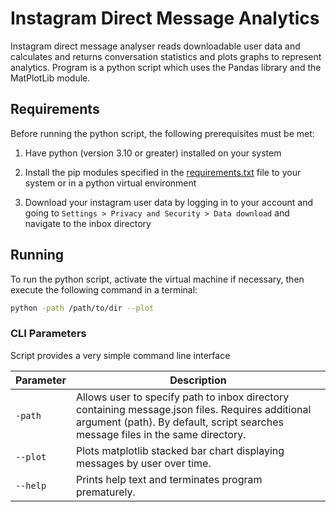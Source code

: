 # Instagram Direct Message Analytics

Instagram direct message analyser reads downloadable user data and calculates and returns conversation statistics and plots graphs to represent analytics. Program is a python script which uses the Pandas library and the MatPlotLib module.

## Requirements

Before running the python script, the following prerequisites must be met:

1. Have python (version 3.10 or greater) installed on your system

2. Install the pip modules specified in the [requirements.txt](/requirements.txt) file to your system or in a python virtual environment

3. Download your instagram user data by logging in to your account and going to `Settings > Privacy and Security > Data download` and navigate to the inbox directory

## Running

To run the python script, activate the virtual machine if necessary, then execute the following command in a terminal:

```bash
python -path /path/to/dir --plot
```

### CLI Parameters

Script provides a very simple command line interface 

|Parameter|Description|
|---|---|
|`-path`|Allows user to specify path to inbox directory containing message.json files. Requires additional argument (path). By default, script searches message files in the same directory.|
|`--plot`|Plots matplotlib stacked bar chart displaying messages by user over time. |
|`--help`|Prints help text and terminates program prematurely.|